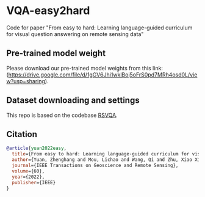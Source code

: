 # VQA-easy2hard
Code for paper "From easy to hard: Learning language-guided curriculum for visual question answering on remote sensing data"



## Pre-trained model weight
Please download our pre-trained model weights from this link: (https://drive.google.com/file/d/1gGV6Jhi1wklBoj5oFrS0pd7MRh4osd0L/view?usp=sharing).

## Dataset downloading and settings
This repo is based on the codebase [RSVQA](https://github.com/syvlo/RSVQA). 

## Citation
```BibTeX
@article{yuan2022easy,
  title={From easy to hard: Learning language-guided curriculum for visual question answering on remote sensing data},
  author={Yuan, Zhenghang and Mou, Lichao and Wang, Qi and Zhu, Xiao Xiang},
  journal={IEEE Transactions on Geoscience and Remote Sensing},
  volume={60},
  year={2022},
  publisher={IEEE}
}
```
